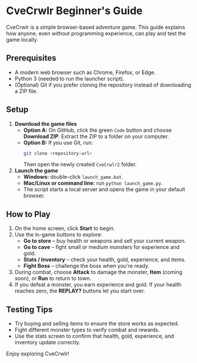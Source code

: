 # CveCrwlr Beginner's Guide

CveCrwlr is a simple browser-based adventure game. This guide explains how anyone, even without programming experience, can play and test the game locally.

## Prerequisites
- A modern web browser such as Chrome, Firefox, or Edge.
- Python 3 (needed to run the launcher script).
- (Optional) Git if you prefer cloning the repository instead of downloading a ZIP file.

## Setup
1. **Download the game files**
   - **Option A:** On GitHub, click the green `Code` button and choose **Download ZIP**. Extract the ZIP to a folder on your computer.
   - **Option B:** If you use Git, run:
     ```bash
     git clone <repository-url>
     ```
     Then open the newly created `CveCrwlr2` folder.
2. **Launch the game**
   - **Windows:** double-click `launch_game.bat`.
   - **Mac/Linux or command line:** run `python launch_game.py`.
   - The script starts a local server and opens the game in your default browser.

## How to Play
1. On the home screen, click **Start** to begin.
2. Use the in-game buttons to explore:
   - **Go to store** – buy health or weapons and sell your current weapon.
   - **Go to cave** – fight small or medium monsters for experience and gold.
   - **Stats / Inventory** – check your health, gold, experience, and items.
   - **Fight Boss** – challenge the boss when you're ready.
3. During combat, choose **Attack** to damage the monster, **Item** (coming soon), or **Run** to return to town.
4. If you defeat a monster, you earn experience and gold. If your health reaches zero, the **REPLAY?** buttons let you start over.

## Testing Tips
- Try buying and selling items to ensure the store works as expected.
- Fight different monster types to verify combat and rewards.
- Use the stats screen to confirm that health, gold, experience, and inventory update correctly.

Enjoy exploring CveCrwlr!

